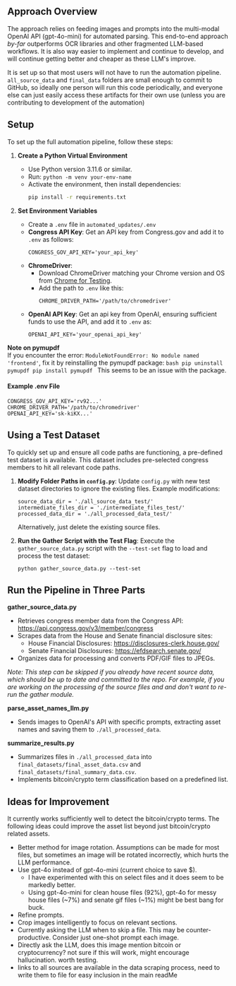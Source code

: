 ## Approach Overview
The approach relies on feeding images and prompts into the multi-modal OpenAI API (gpt-4o-mini) for automated parsing. This end-to-end approach *by-far* outperforms OCR libraries and other fragmented LLM-based workflows. It is also way easier to implement and continue to develop, and will continue getting better and cheaper as these LLM's improve.

It is set up so that most users will not have to run the automation pipeline. `all_source_data` and `final_data` folders are small enough to commit to GitHub, so ideally one person will run this code periodically, and everyone else can just easily access these artifacts for their own use (unless you are contributing to development of the automation)

## Setup

To set up the full automation pipeline, follow these steps:

1. **Create a Python Virtual Environment**  
   - Use Python version 3.11.6 or similar.
   - Run: `python -m venv your-env-name`
   - Activate the environment, then install dependencies:  
     ```bash
     pip install -r requirements.txt
     ```

2. **Set Environment Variables**  
   - Create a `.env` file in `automated_updates/.env`
   - **Congress API Key**: Get an API key from Congress.gov and add it to `.env` as follows:  
     ```plaintext
     CONGRESS_GOV_API_KEY='your_api_key'
     ```
   - **ChromeDriver**:  
     - Download ChromeDriver matching your Chrome version and OS from [Chrome for Testing](https://googlechromelabs.github.io/chrome-for-testing/).
     - Add the path to `.env` like this:  
       ```plaintext
       CHROME_DRIVER_PATH='/path/to/chromedriver'
       ```
   - **OpenAI API Key**: Get an api key from OpenAI, ensuring sufficient funds to use the API, and add it to `.env` as:  
     ```plaintext
     OPENAI_API_KEY='your_openai_api_key'
     ```

**Note on pymupdf**  
   If you encounter the error: `ModuleNotFoundError: No module named 'frontend'`, fix it by reinstalling the pymupdf package:
     ```bash
     pip uninstall pymupdf
     pip install pymupdf
     ```
   This seems to be an issue with the package.

#### Example .env File
```plaintext
CONGRESS_GOV_API_KEY='rv92...'
CHROME_DRIVER_PATH='/path/to/chromedriver'
OPENAI_API_KEY='sk-kiKX...'
```

## Using a Test Dataset

To quickly set up and ensure all code paths are functioning, a pre-defined test dataset is available. This dataset includes pre-selected congress members to hit all relevant code paths.

1. **Modify Folder Paths in `config.py`**: Update `config.py` with new test dataset directories to ignore the existing files. Example modifications:
   ```
   source_data_dir = './all_source_data_test/'  
   intermediate_files_dir = './intermediate_files_test/'  
   processed_data_dir = './all_processed_data_test/'  
   ```
   Alternatively, just delete the existing source files.
   
2. **Run the Gather Script with the Test Flag**: Execute the `gather_source_data.py` script with the `--test-set` flag to load and process the test dataset:

   ```python gather_source_data.py --test-set```


## Run the Pipeline in Three Parts

**gather_source_data.py**  
* Retrieves congress member data from the Congress API: https://api.congress.gov/v3/member/congress  
* Scrapes data from the House and Senate financial disclosure sites:
    - House Financial Disclosures: https://disclosures-clerk.house.gov/
    - Senate Financial Disclosures: https://efdsearch.senate.gov/
* Organizes data for processing and converts PDF/GIF files to JPEGs.

*Note: This step can be skipped if you already have recent source data, which should be up to date and committed to the repo. For example, if you are working on the processing of the source files and and don't want to re-run the gather module.*

**parse_asset_names_llm.py**  
* Sends images to OpenAI's API with specific prompts, extracting asset names and saving them to `./all_processed_data`.

**summarize_results.py**  
* Summarizes files in `./all_processed_data` into `final_datasets/final_asset_data.csv` and `final_datasets/final_summary_data.csv`.
* Implements bitcoin/crypto term classification based on a predefined list.


## Ideas for Improvement
It currently works sufficiently well to detect the bitcoin/crypto terms. The following ideas could improve the asset list beyond just bitcoin/crypto related assets.

* Better method for image rotation. Assumptions can be made for most files, but sometimes an image will be rotated incorrectly, which hurts the LLM performance.
* Use gpt-4o instead of gpt-4o-mini (current choice to save $).
    * I have experimented with this on select files and it does seem to be markedly better.
    * Using gpt-4o-mini for clean house files (92%), gpt-4o for messy house files (~7%) and senate gif files (~1%) might be best bang for buck.
* Refine prompts.
* Crop images intelligently to focus on relevant sections.
* Currently asking the LLM when to skip a file. This may be counter-productive. Consider just one-shot prompt each image.
* Directly ask the LLM, does this image mention bitcoin or cryptocurrency? not sure if this will work, might encourage hallucination. worth testing.
* links to all sources are available in the data scraping process, need to write them to file for easy inclusion in the main readMe
